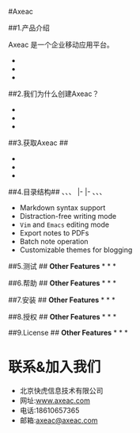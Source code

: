 #Axeac

##1.产品介绍 

Axeac 是一个企业移动应用平台。

* 
* 
*  

##2.我们为什么创建Axeac？

* 
* 
* 

##3.获取Axeac ##

* 
* 
*  


##4.目录结构##
、、、
|-
|-
、、、
* Markdown syntax support
* Distraction-free writing mode
* `Vim` and `Emacs` editing mode
* Export notes to PDFs
* Batch note operation
* Customizable themes for blogging

  
##5.测试 ##
**Other Features**
* 
* 
* 


##6.帮助 ##
**Other Features**
* 
* 
*  

##7.安装 ##
**Other Features**
* 
* 
*  

##8.授权 ##
**Other Features**
* 
* 
*  

##9.License ##
**Other Features**
* 
* 
*  

# 联系&加入我们

* 北京快虎信息技术有限公司
* 网址:www.axeac.com
* 电话:18610657365
* 邮箱:axeac@axeac.com  
